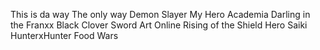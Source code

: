 This is da way
The only way 
Demon Slayer
My Hero Academia
Darling in the Franxx
Black Clover
Sword Art Online
Rising of the Shield Hero 
Saiki
HunterxHunter
Food Wars